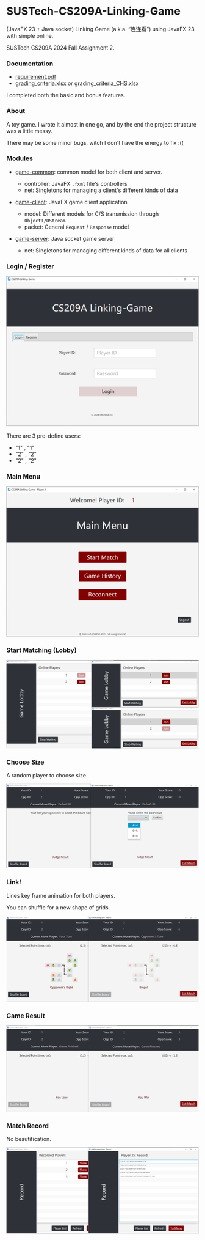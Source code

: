 # SUSTech-CS209A-Linking-Game

(JavaFX 23 + Java socket) Linking Game (a.k.a. “连连看”) using JavaFX 23 with simple online. 

SUSTech CS209A 2024 Fall Assignment 2.

### Documentation

- [requirement.pdf](docs/requirement.pdf)
- [grading_criteria.xlsx](docs/grading_criteria.xlsx) or [grading_criteria_CHS.xlsx](grading_criteria_CHS.xlsx)

I completed both the basic and bonus features.

### About

A toy game. I wrote it almost in one go, and by the end the project structure was a little messy. 

There may be some minor bugs, witch I don't have the energy to fix :((

### Modules

- [game-common](game-common/): common model for both client and server.
    - controller: JavaFX `.fxml` file's controllers
    - net: Singletons for managing a client's different kinds of data

- [game-client](game-client/): JavaFX game client application
    - model: Different models for C/S transmission through `ObjectI/OStream`
    - packet: General `Request` / `Response` model

- [game-server](game-server/): Java socket game server
    - net: Singletons for managing different kinds of data for all clients


### Login / Register

![login](docs/img/login.png)

There are 3 pre-define users:

- "1" , "1"
- "2" , "2"
- "2" , "2"

### Main Menu

![main_menu](docs/img/main_menu.png)

### Start Matching (Lobby)

![lobby](docs/img/lobby.png)

### Choose Size

A random player to choose size.

![select_board](docs/img/select_board.png)

### Link!

Lines key frame animation for both players.

You can shuffle for a new shape of grids.

![link](docs/img/link.png)

### Game Result

![end](docs/img/end.png)

### Match Record

No beautification.

![record](docs/img/record.png)
